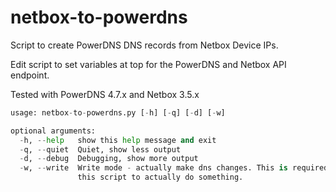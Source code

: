 # netbox-to-powerdns
Script to create PowerDNS DNS records from Netbox Device IPs.

Edit script to set variables at top for the PowerDNS and Netbox API endpoint. 

Tested with PowerDNS 4.7.x and Netbox 3.5.x

```./netbox-to-powerdns.py --help
usage: netbox-to-powerdns.py [-h] [-q] [-d] [-w]

optional arguments:
  -h, --help   show this help message and exit
  -q, --quiet  Quiet, show less output
  -d, --debug  Debugging, show more output
  -w, --write  Write mode - actually make dns changes. This is required for
               this script to actually do something.
```
